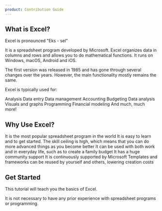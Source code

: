 ```yaml
---
product: Contribution Guide
---
```


## What is Excel?

Excel is pronounced "Eks - sel"

It is a spreadsheet program developed by Microsoft. Excel organizes data in columns and rows and allows you to do mathematical functions. It runs on Windows, macOS, Android and iOS.

The first version was released in 1985 and has gone through several changes over the years. However, the main functionality mostly remains the same.

Excel is typically used for:

Analysis
Data entry
Data management
Accounting
Budgeting
Data analysis
Visuals and graphs
Programming
Financial modeling
And much, much more!

## Why Use Excel?

It is the most popular spreadsheet program in the world
It is easy to learn and to get started.
The skill ceiling is high, which means that you can do more advanced things as you become better
It can be used with both work and in everyday life, such as to create a family budget
It has a huge community support
It is continuously supported by Microsoft
Templates and frameworks can be reused by yourself and others, lowering creation costs

## Get Started

This tutorial will teach you the basics of Excel.

It is not necessary to have any prior experience with spreadsheet programs or programming.
